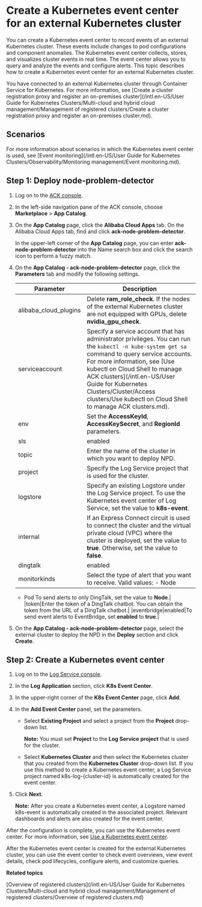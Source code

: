 # Create a Kubernetes event center for an external Kubernetes cluster

You can create a Kubernetes event center to record events of an external Kubernetes cluster. These events include changes to pod configurations and component anomalies. The Kubernetes event center collects, stores, and visualizes cluster events in real time. The event center allows you to query and analyze the events and configure alerts. This topic describes how to create a Kubernetes event center for an external Kubernetes cluster.

You have connected to an external Kubernetes cluster through Container Service for Kubernetes. For more information, see [Create a cluster registration proxy and register an on-premises cluster](/intl.en-US/User Guide for Kubernetes Clusters/Multi-cloud and hybrid cloud management/Management of registered clusters/Create a cluster registration proxy and register an on-premises cluster.md).

## Scenarios

For more information about scenarios in which the Kubernetes event center is used, see [Event monitoring](/intl.en-US/User Guide for Kubernetes Clusters/Observability/Monitoring management/Event monitoring.md).

## Step 1: Deploy node-problem-detector

1.  Log on to the [ACK console](https://cs.console.aliyun.com).

2.  In the left-side navigation pane of the ACK console, choose **Marketplace** \> **App Catalog**.

3.  On the **App Catalog** page, click the **Alibaba Cloud Apps** tab. On the Alibaba Cloud Apps tab, find and click **ack-node-problem-detector**.

    In the upper-left corner of the **App Catalog** page, you can enter **ack-node-problem-detector** into the Name search box and click the search icon to perform a fuzzy match.

4.  On the **App Catalog - ack-node-problem-detector** page, click the **Parameters** tab and modify the following settings.

    |Parameter|Description|
    |---------|-----------|
    |alibaba\_cloud\_plugins|Delete **ram\_role\_check**. If the nodes of the external Kubernetes cluster are not equipped with GPUs, delete **nvidia\_gpu\_check**. |
    |serviceaccount|Specify a service account that has administrator privileges. You can run the `kubectl -n kube-system get sa` command to query service accounts. For more information, see [Use kubectl on Cloud Shell to manage ACK clusters](/intl.en-US/User Guide for Kubernetes Clusters/Cluster/Access clusters/Use kubectl on Cloud Shell to manage ACK clusters.md).|
    |env|Set the **AccessKeyId**, **AccessKeySecret**, and **RegionId** parameters.|
    |sls|enabled|To archive events in Log Service, set **enabled** to **true**.|
    |topic|Enter the name of the cluster in which you want to deploy NPD.|
    |project|Specify the Log Service project that is used for the cluster.|
    |logstore|Specify an existing Logstore under the Log Service project. To use the Kubernetes event center of Log Service, set the value to **k8s-event**.|
    |internal|If an Express Connect circuit is used to connect the cluster and the virtual private cloud \(VPC\) where the cluster is deployed, set the value to **true**. Otherwise, set the value to **false**.|
    |dingtalk|enabled|To send alerts to DingTalk groups, set **enabled** to **true**.|
    |monitorkinds|Select the type of alert that you want to receive. Valid values:    -   Node
    -   Pod
To send alerts to only DingTalk, set the value to **Node**.|
    |token|Enter the token of a DingTalk chatbot. You can obtain the token from the URL of a DingTalk chatbot.|
    |eventbridge|enabled|To send event alerts to EventBridge, set **enabled** to **true**.|

5.  On the **App Catalog - ack-node-problem-detector** page, select the external cluster to deploy the NPD in the **Deploy** section and click **Create**.


## Step 2: Create a Kubernetes event center

1.  Log on to the [Log Service console](https://sls.console.aliyun.com).

2.  In the **Log Application** section, click **K8s Event Center**.

3.  In the upper-right corner of the **K8s Event Center** page, click **Add**.

4.  In the **Add Event Center** panel, set the parameters.

    -   Select **Existing Project** and select a project from the **Project** drop-down list.

        **Note:** You must set **Project** to the **Log Service project** that is used for the cluster.

    -   Select **Kubernetes Cluster** and then select the Kubernetes cluster that you created from the **Kubernetes Cluster** drop-down list. If you use this method to create a Kubernetes event center, a Log Service project named k8s-log-\{cluster-id\} is automatically created for the event center.
5.  Click **Next**.

    **Note:** After you create a Kubernetes event center, a Logstore named k8s-event is automatically created in the associated project. Relevant dashboards and alerts are also created for the event center.


After the configuration is complete, you can use the Kubernetes event center. For more information, see [Use a Kubernetes event center](https://help.aliyun.com/document_detail/150476.html?spm=a2c6h.12873639.0.0.53116056SIry63#title-sn5-lr5-dmk).

After the Kubernetes event center is created for the external Kubernetes cluster, you can use the event center to check event overviews, view event details, check pod lifecycles, configure alerts, and customize queries.

**Related topics**  


[Overview of registered clusters](/intl.en-US/User Guide for Kubernetes Clusters/Multi-cloud and hybrid cloud management/Management of registered clusters/Overview of registered clusters.md)


